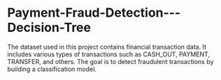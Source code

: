 # Payment-Fraud-Detection---Decision-Tree
The dataset used in this project contains financial transaction data. It includes various types of transactions such as CASH_OUT, PAYMENT, TRANSFER, and others. The goal is to detect fraudulent transactions by building a classification model.
